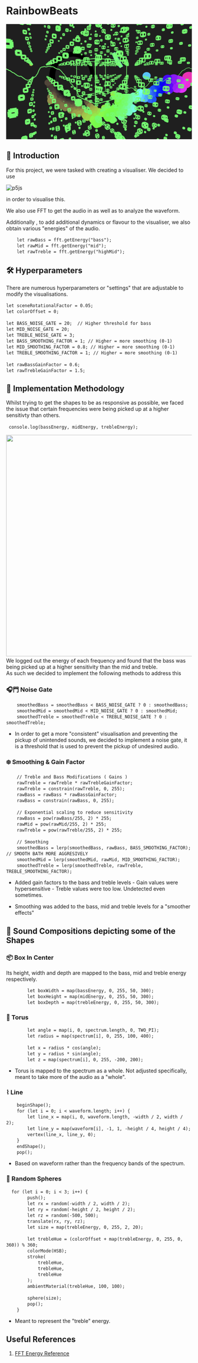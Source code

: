 
# RainbowBeats


![alt text](image.png)
<!-- <img src="assets/nyancat.jpg" width="700" height="500"> -->

## 😬 Introduction

For this project, we were tasked with creating a visualiser. We decided to use 

![p5js](https://img.shields.io/badge/p5%2Ejs-ED225D?style=for-the-badge&logo=p5%2Ejs&logoColor=FFFFFF)

in order to visualise this.

We also use FFT to get the audio in as well as to analyze the waveform.


Additionally , to add additional dynamics or flavour to the visualiser, we also obtain various "energies" of the audio. 

```
    let rawBass = fft.getEnergy("bass");
    let rawMid = fft.getEnergy("mid"); 
    let rawTreble = fft.getEnergy("highMid");
```

## 🛠️ Hyperparameters

There are numerous hyperparameters or "settings" that are adjustable to modify the visualisations.

```
let sceneRotationalFactor = 0.05;
let colorOffset = 0; 

let BASS_NOISE_GATE = 20;  // Higher threshold for bass
let MID_NOISE_GATE = 20;
let TREBLE_NOISE_GATE = 3;
let BASS_SMOOTHING_FACTOR = 1; // Higher = more smoothing (0-1)
let MID_SMOOTHING_FACTOR = 0.8; // Higher = more smoothing (0-1)
let TREBLE_SMOOTHING_FACTOR = 1; // Higher = more smoothing (0-1)

let rawBassGainFactor = 0.6;
let rawTrebleGainFactor = 1.5;
```

## 📘 Implementation Methodology

Whilst trying to get the shapes to be as responsive as possible, we faced the issue that certain frequencies were being picked up at a higher sensitivty than others.  

```  console.log(bassEnergy, midEnergy, trebleEnergy); ```

<img src="assets/image.png" width="600" height="600">


<div class="alert alert-info">
        We logged out the energy of each frequency and found that the bass was being picked up at a higher sensitivity than the mid and treble.
        <br />As such we decided to implement the following methods to address this
        
</div>


### 🎧⾨ Noise Gate

```
    smoothedBass = smoothedBass < BASS_NOISE_GATE ? 0 : smoothedBass;
    smoothedMid = smoothedMid < MID_NOISE_GATE ? 0 : smoothedMid;
    smoothedTreble = smoothedTreble < TREBLE_NOISE_GATE ? 0 : smoothedTreble;
```

- In order to get a more "consistent" visualisation and preventing the pickup of unintended sounds, we decided to implement a noise gate, it is a threshold that is used to prevent the pickup of undesired audio.


### ❄️ Smoothing & Gain Factor

```
    // Treble and Bass Modifications ( Gains )
    rawTreble = rawTreble * rawTrebleGainFactor;
    rawTreble = constrain(rawTreble, 0, 255);
    rawBass = rawBass * rawBassGainFactor;
    rawBass = constrain(rawBass, 0, 255); 
    
    // Exponential scaling to reduce sensitivity
    rawBass = pow(rawBass/255, 2) * 255;
    rawMid = pow(rawMid/255, 2) * 255;
    rawTreble = pow(rawTreble/255, 2) * 255;
    
    // Smoothing
    smoothedBass = lerp(smoothedBass, rawBass, BASS_SMOOTHING_FACTOR); // SMOOTH BATH MORE AGGRESIVELY
    smoothedMid = lerp(smoothedMid, rawMid, MID_SMOOTHING_FACTOR);
    smoothedTreble = lerp(smoothedTreble, rawTreble, TREBLE_SMOOTHING_FACTOR);
```

- Added gain factors to the bass and treble levels 
        - Gain values were hypersensitive
        - Treble values were too low. Undetected even sometimes.

- Smoothing was added to the bass, mid and treble levels for a "smoother effects"


##  🎼 Sound Compositions depicting some of the Shapes


### 📦 Box In Center

Its height, width and depth are mapped to the bass, mid and treble energy respectively.
```
        let boxWidth = map(bassEnergy, 0, 255, 50, 300);
        let boxHeight = map(midEnergy, 0, 255, 50, 300);
        let boxDepth = map(trebleEnergy, 0, 255, 50, 300);
```


### 🍩 Torus 

```
        let angle = map(i, 0, spectrum.length, 0, TWO_PI);
        let radius = map(spectrum[i], 0, 255, 100, 400);
        
        let x = radius * cos(angle);
        let y = radius * sin(angle);
        let z = map(spectrum[i], 0, 255, -200, 200);
```

- Torus is mapped to the spectrum as a whole. Not adjusted specifically,
meant to take more of the audio as a "whole".

### ⌇ Line 

```
    beginShape();
    for (let i = 0; i < waveform.length; i++) {
        let line_x = map(i, 0, waveform.length, -width / 2, width / 2);
        let line_y = map(waveform[i], -1, 1, -height / 4, height / 4);
        vertex(line_x, line_y, 0);
    }
    endShape();
    pop();
```

- Based on waveform rather than the frequency bands of the spectrum.


### 🔮 Random Spheres 

```
  for (let i = 0; i < 3; i++) {
        push();
        let rx = random(-width / 2, width / 2);
        let ry = random(-height / 2, height / 2);
        let rz = random(-500, 500);
        translate(rx, ry, rz);
        let size = map(trebleEnergy, 0, 255, 2, 20);
        
        let trebleHue = (colorOffset + map(trebleEnergy, 0, 255, 0, 360)) % 360;
        colorMode(HSB);
        stroke(
            trebleHue, 
            trebleHue, 
            trebleHue
        );
        ambientMaterial(trebleHue, 100, 100);
        
        sphere(size);
        pop();
    }
```

- Meant to represent the "treble" energy.



## Useful References


1. [FFT Energy Reference](https://editor.p5js.org/rios/sketches/IazTFSKSt)